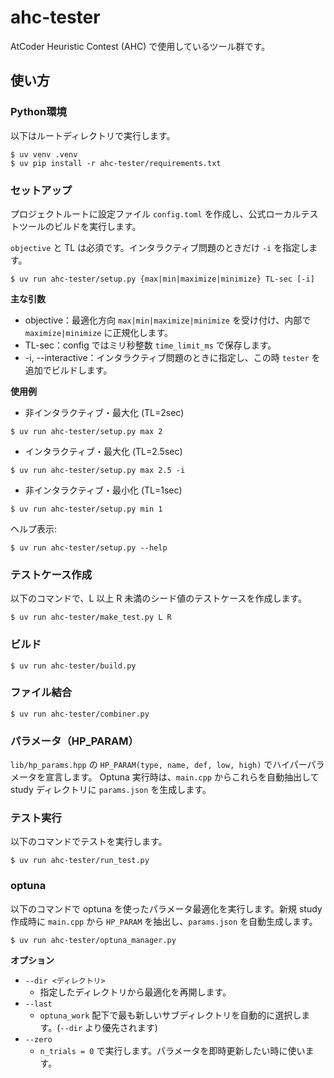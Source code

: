 # ahc-tester
AtCoder Heuristic Contest (AHC) で使用しているツール群です。

## 使い方

### Python環境
以下はルートディレクトリで実行します。
```
$ uv venv .venv
$ uv pip install -r ahc-tester/requirements.txt
```

### セットアップ
プロジェクトルートに設定ファイル `config.toml` を作成し、公式ローカルテストツールのビルドを実行します。

`objective` と TL は必須です。インタラクティブ問題のときだけ `-i` を指定します。

```
$ uv run ahc-tester/setup.py {max|min|maximize|minimize} TL-sec [-i]
```

**主な引数**
- objective：最適化方向 `max|min|maximize|minimize` を受け付け、内部で `maximize|minimize` に正規化します。
- TL-sec：config ではミリ秒整数 `time_limit_ms` で保存します。
- -i, --interactive：インタラクティブ問題のときに指定し、この時 `tester` を追加でビルドします。

**使用例**
- 非インタラクティブ・最大化 (TL=2sec)
```
$ uv run ahc-tester/setup.py max 2
```
- インタラクティブ・最大化 (TL=2.5sec)
```
$ uv run ahc-tester/setup.py max 2.5 -i
```
- 非インタラクティブ・最小化 (TL=1sec)
```
$ uv run ahc-tester/setup.py min 1
```

ヘルプ表示:
```
$ uv run ahc-tester/setup.py --help
```

### テストケース作成
以下のコマンドで、L 以上 R 未満のシード値のテストケースを作成します。

```
$ uv run ahc-tester/make_test.py L R
```

### ビルド

```
$ uv run ahc-tester/build.py
```

### ファイル結合

```
$ uv run ahc-tester/combiner.py
```

### パラメータ（HP_PARAM）
`lib/hp_params.hpp` の `HP_PARAM(type, name, def, low, high)` でハイパーパラメータを宣言します。
Optuna 実行時は、`main.cpp` からこれらを自動抽出して study ディレクトリに `params.json` を生成します。

### テスト実行
以下のコマンドでテストを実行します。

```
$ uv run ahc-tester/run_test.py
```

### optuna

以下のコマンドで optuna を使ったパラメータ最適化を実行します。新規 study 作成時に `main.cpp` から `HP_PARAM` を抽出し、`params.json` を自動生成します。

```
$ uv run ahc-tester/optuna_manager.py
```

**オプション**
- `--dir <ディレクトリ>`
  - 指定したディレクトリから最適化を再開します。
- `--last`
  - `optuna_work` 配下で最も新しいサブディレクトリを自動的に選択します。(`--dir` より優先されます)
- `--zero`
  - `n_trials = 0` で実行します。パラメータを即時更新したい時に使います。

